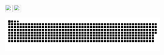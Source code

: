 <a href="//www.instagram.com/diegofrr_"><img height=24 width=24 src="https://cdn-icons.flaticon.com/png/512/3955/premium/3955024.png?token=exp=1646335649~hmac=03c41f48af9cf07a2f6344431df0ebc6"></a>
<a href="//www.linkedin.com/in/diegoraian"><img height=24 width=24 src="https://image.flaticon.com/icons/png/128/145/145807.png"></a>

![Snake animation](https://github.com/diegofrr/diegofrr/blob/output/github-contribution-grid-snake.svg)
